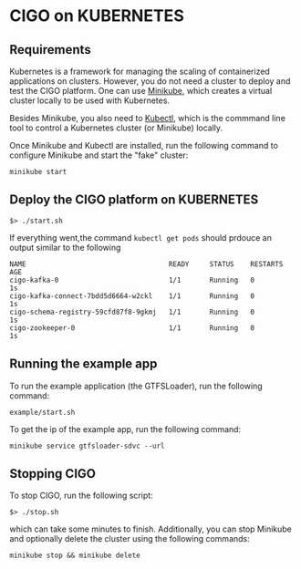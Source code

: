 # CIGO on KUBERNETES
## Requirements
Kubernetes is a framework for managing the scaling of containerized applications on clusters. However, you do not need a cluster to deploy and test the CIGO platform. One can use [Minikube](https://kubernetes.io/docs/getting-started-guides/minikube/), which creates a virtual cluster locally to be used with Kubernetes. 

Besides Minikube, you also need to [Kubectl](https://kubernetes.io/docs/tasks/tools/install-kubectl/), which is the commmand line tool to control a Kubernetes cluster (or Minikube) locally.

Once Minikube and Kubectl are installed, run the following command to configure Minikube and start the "fake" cluster:

```
minikube start
```

## Deploy the CIGO platform on KUBERNETES

```
$> ./start.sh
```
If everything went,the command `kubectl get pods` should prdouce an output similar to the following

```
NAME                                   READY     STATUS    RESTARTS   AGE
cigo-kafka-0                           1/1       Running   0          1s
cigo-kafka-connect-7bdd5d6664-w2ckl    1/1       Running   0          1s
cigo-schema-registry-59cfd87f8-9gkmj   1/1       Running   0          1s
cigo-zookeeper-0                       1/1       Running   0          1s
```

## Running the example app

To run the example application (the GTFSLoader), run the following command:

```
example/start.sh
```

To get the ip of the example app, run the following command:

```
minikube service gtfsloader-sdvc --url
```


## Stopping CIGO

To stop CIGO, run the following script:

```
$> ./stop.sh
```

which can take some minutes to finish. Additionally, you can stop Minikube and optionally delete the cluster using the following commands:

```
minikube stop && minikube delete
```
